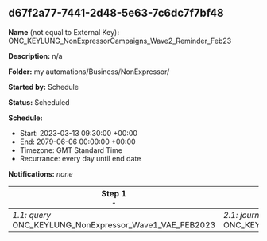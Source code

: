 ## d67f2a77-7441-2d48-5e63-7c6dc7f7bf48

**Name** (not equal to External Key)**:** ONC_KEYLUNG_NonExpressorCampaigns_Wave2_Reminder_Feb23

**Description:** n/a

**Folder:** my automations/Business/NonExpressor/

**Started by:** Schedule

**Status:** Scheduled

**Schedule:**

* Start: 2023-03-13 09:30:00 +00:00
* End: 2079-06-06 00:00:00 +00:00
* Timezone: GMT Standard Time
* Recurrance: every day until end date

**Notifications:** _none_


| Step 1<br>_<small>-</small>_ | Step 2<br>_<small>-</small>_ |
| --- | --- |
| _1.1: query_<br>ONC_KEYLUNG_NonExpressor_Wave1_VAE_FEB2023 | _2.1: journeyEntry_<br>ONC_KEYLUNG_NonExpressorCampaigns_Wave2_Reminder_Feb23 |
